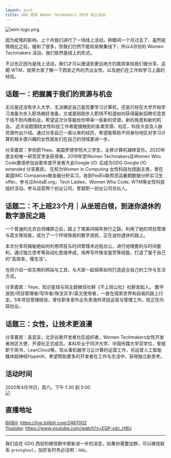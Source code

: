 ```yaml
---
layout: post
title: GDG 西安 Women Techmakers 2020 线上活动
---
```

![wtm logo.png](https://i.loli.net/2020/04/15/IcRFfTaxurgjv7y.png)

因为疫情的影响，上个月我们进行了一场线上活动，转眼间一个月过去了，虽然疫情相比之前，缓和了很多，但我们仍然不能轻易聚集线下，所以4月份的 Women Techmakers 活动，我们依然是线上的形式。

不过也正因为是线上活动，我们才可以邀请到更远地方的嘉宾来给我们做分享，这期 WTM，就带大家了解一下西安之外的杰出女性，以及她们在工作和学习上面的经验。

## 话题一：把握属于我们的资源与机会

无论是还没有步入大学，无法确定自己是否要学习计算机，还是已经在大学开始学习准备为步入职场做好准备，又或是刚刚步入职场不知道如何获得最新招聘讯息苦于找不到内推机会。希望这次分享能给你带来一些新的资源，新的角度和新的机会。 这次话题围绕女性科技工作者能接触到的各类资源，社区，科技大会及人脉资源作出介绍。通过分享自己一直以来的经历，希望能帮助不同身份地区对学习计算机相关感兴趣的女性朋友们在自己的领域更进一步。

分享嘉宾：李欣蔚Thea，美国罗德学院大三学生，主修计算机辅修音乐。2020年度全校唯一研究奖学金获得者。2019年受Women Techmakers及Women Who Code邀请参加谷歌年度开发者大会Google I/O. 后成为GDG Google I/O extended 分享嘉宾。 在校为Women in Computing 女性科技社团副主席。曾在美国IMC Companies做金融分析实习，收到FedEx联邦货运暑期数据分析实习生offer。参与过AnitaB.org，Tech Ladies，Women Who Code, WTM等女性科技组织活动。参与运营两个创业公司，曾就职一创业公司合伙人。

## 话题二：不上班23个月｜从坐班白领，到迷你退休的数字游民之路

一个普通的北京白领裸辞之后，踏上了南美间隔年旅行之路，利用了她的项目管理与英文等技能，成为了一个环球旅居的数字游民，正在迷你退休的路上。

本次分享将揭秘她如何利用项目与时间管理术远程办公，进行地理套利与时间套利，通过独立思考等自动化思维养成，培养写作珠宝鉴赏等技能，打造了属于自己的“高效率，慢生活”。

也将介绍一些实用的网站与工具，与大家一起探索如何打造适合自己的工作与生活方式。

分享嘉宾：Yeye，知识星球与同主题微信社群《不上班公社》社群发起人。
数字游民/项目管理者/写作者/珠宝买手/英文使用者，一直在探索世界和自我的路上行走。5年项目管理经验，曾任职多家外企负责海外项目运营与管理工作。现正在内容创业。

## 话题三：女性，让技术更浪漫

分享嘉宾：袁衮衮，北京谷歌开发者社区组织者，Women Techmakers女性开发者地区大使，开源社正式成员。本科毕业于同济大学、中国传媒大学双学位，曾就职于简书，LeanCloud等。现从事机器学习云计算的运营工作，另运营人工智能媒体超神经HyperAI，希望帮助更多的开发者在工作与生活中，获得独立新思考。

## 活动时间
2020年4月18日，周六，下午 1:30 到 5:00 <br>
<a target="_blank" href="https://calendar.google.com/event?action=TEMPLATE&amp;tmeid=Nzk2b2JvbXU2Y3RicmhrNTByMDNkc2o5dmUgdjh0b2Q5ZTF1OTI2ZTd0dGU3cDJpbDUwZGdAZw&amp;tmsrc=v8tod9e1u926e7tte7p2il50dg%40group.calendar.google.com"><img border="0" src="https://i.loli.net/2020/04/15/DI38fW1N4nwrcYa.png"></a>

## 直播地址

[BiliBili](https://live.bilibili.com/2487002): https://live.bilibili.com/2487002 <br>
[Youtube](https://www.youtube.com/watch?v=EQP-xdc_H8U): https://www.youtube.com/watch?v=EQP-xdc_H8U

-------------

我们会在 GDG 西安的微信群中更新进一步的消息，如果你需要加群，可以微信联系 `greatghoul`，加好友时务必注明：`GDG`。
